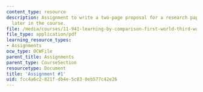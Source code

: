 ```yaml
---
content_type: resource
description: Assignment to write a two-page proposal for a research paper to be written
  later in the course.
file: /media/courses/11-941-learning-by-comparison-first-world-third-world-cities-fall-2008/fcc4a6c2821fdb4e5c830eb577c42e26_MIT11_941f08_assn01.pdf
file_type: application/pdf
learning_resource_types:
- Assignments
ocw_type: OCWFile
parent_title: Assignments
parent_type: CourseSection
resourcetype: Document
title: 'Assignment #1'
uid: fcc4a6c2-821f-db4e-5c83-0eb577c42e26
---
```

